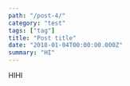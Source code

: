 ```yaml
---
path: "/post-4/"
category: "test"
tags: ["tag"]
title: "Post title"
date: "2018-01-04T00:00:00.000Z"
summary: "HI"
---
```


HIHI
